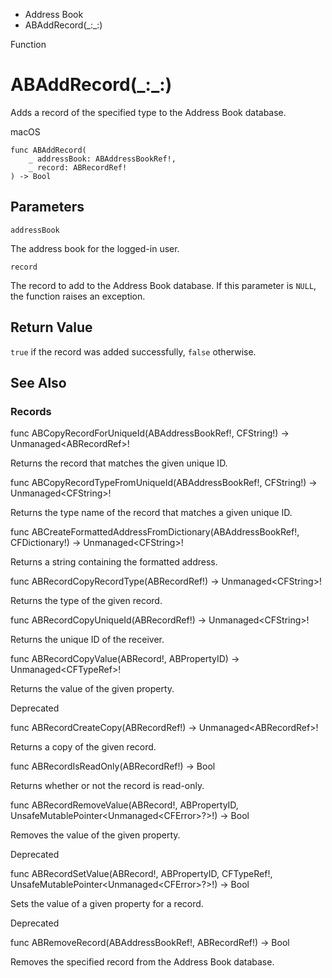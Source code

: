 

- Address Book
-  ABAddRecord(\_:\_:) 

Function

# ABAddRecord(\_:\_:)

Adds a record of the specified type to the Address Book database.

macOS

``` source
func ABAddRecord(
    _ addressBook: ABAddressBookRef!,
    _ record: ABRecordRef!
) -> Bool
```

## Parameters 

`addressBook`  

The address book for the logged-in user.

`record`  

The record to add to the Address Book database. If this parameter is `NULL`, the function raises an exception.

## Return Value

`true` if the record was added successfully, `false` otherwise.

## See Also

### Records

func ABCopyRecordForUniqueId(ABAddressBookRef!, CFString!) -> Unmanaged&lt;ABRecordRef>!

Returns the record that matches the given unique ID.

func ABCopyRecordTypeFromUniqueId(ABAddressBookRef!, CFString!) -> Unmanaged&lt;CFString>!

Returns the type name of the record that matches a given unique ID.

func ABCreateFormattedAddressFromDictionary(ABAddressBookRef!, CFDictionary!) -> Unmanaged&lt;CFString>!

Returns a string containing the formatted address.

func ABRecordCopyRecordType(ABRecordRef!) -> Unmanaged&lt;CFString>!

Returns the type of the given record.

func ABRecordCopyUniqueId(ABRecordRef!) -> Unmanaged&lt;CFString>!

Returns the unique ID of the receiver.

func ABRecordCopyValue(ABRecord!, ABPropertyID) -> Unmanaged&lt;CFTypeRef>!

Returns the value of the given property.

Deprecated

func ABRecordCreateCopy(ABRecordRef!) -> Unmanaged&lt;ABRecordRef>!

Returns a copy of the given record.

func ABRecordIsReadOnly(ABRecordRef!) -> Bool

Returns whether or not the record is read-only.

func ABRecordRemoveValue(ABRecord!, ABPropertyID, UnsafeMutablePointer&lt;Unmanaged&lt;CFError>?>!) -> Bool

Removes the value of the given property.

Deprecated

func ABRecordSetValue(ABRecord!, ABPropertyID, CFTypeRef!, UnsafeMutablePointer&lt;Unmanaged&lt;CFError>?>!) -> Bool

Sets the value of a given property for a record.

Deprecated

func ABRemoveRecord(ABAddressBookRef!, ABRecordRef!) -> Bool

Removes the specified record from the Address Book database.

